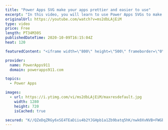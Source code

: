 ```yaml
---
title: "Power Apps SVG make your apps prettier and easier to use"
excerpt: "In this video, you will learn to use Power Apps SVGs to make prettier and easier to use apps. These small HTML controls let you do everything from make scalable images to full fledge animated visuals. Imagine Power BI style visuals in Power Apps without all of the extra licensing. Cool stuff!  w3Schools"
originalUrl: https://youtube.com/watch?v=ms2dbLAjEiM
type: video
price: Free
length: PT34M30S
publishedDateTime: 2020-10-09T16:15:04Z
heat: 120

featuredContent: "<iframe width=\"800\" height=\"500\" frameborder=\"0\" src=\"https://www.youtube.com/embed/ms2dbLAjEiM\" allow=\"accelerometer; autoplay; encrypted-media; gyroscope; picture-in-picture\" allowfullscreen></iframe>"

provider:
  name: PowerApps911
  domain: powerapps911.com

topics:
  - Power Apps

images:
  - url: https://i.ytimg.com/vi/ms2dbLAjEiM/maxresdefault.jpg
    width: 1280
    height: 720
    isCached: true

secured: "K//QZeDqZRGy6xSE4TEaDiiu4b2YJGHpb1a1Zb9batq5hK/nwk0XvNVB+FWGbmqvEPmbwIrJf1fvkA7/2/W7f6RxrL5sSYspim71rpIV2R6L7LqwMsZXQ3NtSq/YFvOz6r929sjyZucNoqBRj2zSpfN7Nc2K8uk6WBGWnrTLe17XYkVQ3ejG2J4FeqCNxrkj9pdOjkEtqEvTleQ/NOjGxriWoUOVOqRoVvhuVPNdr3HdkIvPUi/RbaCvwL8x7r+c79B3VFI8AUqQSNW0qIdY0sVgghooTyazVxeC6u+Y0k5r1TkM3Nd2CBByqOYZdAYUXFrs962jyEL1edW12ZWMR7/UAaCs9Uo1ERULNkM5viO5MvZaegpUZsXs5F074ulJKbrmA7ASPGOfd0w0FOUSDhKG83P3Xw/Jm/9/suHnHi8=;Gn+1elhZyX1b5Nr1OgAWGQ=="
---
```



